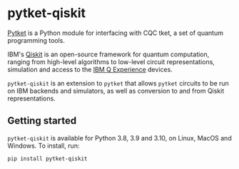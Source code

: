 # pytket-qiskit

[Pytket](https://cqcl.github.io/pytket) is a Python module for interfacing
with CQC tket, a set of quantum programming tools.

IBM's [Qiskit](https://qiskit.org) is an open-source framework for quantum
computation, ranging from high-level algorithms to low-level circuit
representations, simulation and access to the [IBM Q
Experience](https://www.research.ibm.com/ibm-q/) devices.

`pytket-qiskit` is an extension to `pytket` that allows `pytket` circuits to be
run on IBM backends and simulators, as well as conversion to and from Qiskit
representations.

## Getting started

`pytket-qiskit` is available for Python 3.8, 3.9 and 3.10, on Linux, MacOS and
Windows. To install, run:

```pip install pytket-qiskit```
